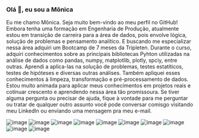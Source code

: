 ### Olá 👋, eu sou a Mõnica

Eu me chamo Mônica. Seja muito bem-vindo ao meu perfil no GitHub! 
Embora tenha uma formação em Engenharia de Produção, atualmente estou em transição de carreira para a área de dados, pois envolve lógica, solução de problemas e pensamento analítico. E buscando me especializar nessa área adquiri um Bootcamp de 7 meses da Tripleten.
Durante o curso, adquiri conhecimentos sobre as principais bibliotecas Pyhton utilizadas na análise de dados como pandas, numpy, matplotlib, plotly, spciy, entre outras. Aprendi a aplica-las na solução de problemas, testes estatíticos, testes de hipóteses e diversas outras análises. Também apliquei esses conhecimentos à limpeza, transformação e pré-processamento de dados.
Estou muito animada para aplicar meus conhecimentos em projetos reais e cotinuar crescento e aprendendo nessa área tão promissoura.
Se tiver alguma pergunta ou precisar de ajuda, fique à vontade para me perguntar ou tratar de qualquer outro assunto você pode conversar comisgo visitando meu LinkedIn ou enviando uma mensagem pra meu e-mail.

![image](https://github.com/user-attachments/assets/347ce019-2127-4bf2-a33f-71a70bc55526) 
![image](https://github.com/user-attachments/assets/a8172013-6831-41cb-9a8c-b2aaa9d91050)
![image](https://github.com/user-attachments/assets/42293f7b-8791-4b2e-92f5-ddcea5eac08f)
![image](https://github.com/user-attachments/assets/c746ba01-3b08-466c-b4aa-ba39b9c50c03)
![image](https://github.com/user-attachments/assets/4438d3ca-87fd-4943-aaff-b59d22fc73ca)
![image](https://github.com/user-attachments/assets/d764f76d-8f56-4c1e-9e8f-702dcde52047)
![image](https://github.com/user-attachments/assets/b6d1c198-4e77-41d6-8968-a60a71980ecb)
![image](https://github.com/user-attachments/assets/1caebead-3eae-42b0-9077-340874026357)
![image](https://github.com/user-attachments/assets/e1dfee71-15ca-4aba-a7da-b09e481db04c)
![image](https://github.com/user-attachments/assets/3d423250-cd96-4369-8fca-23ca8615ba18)

